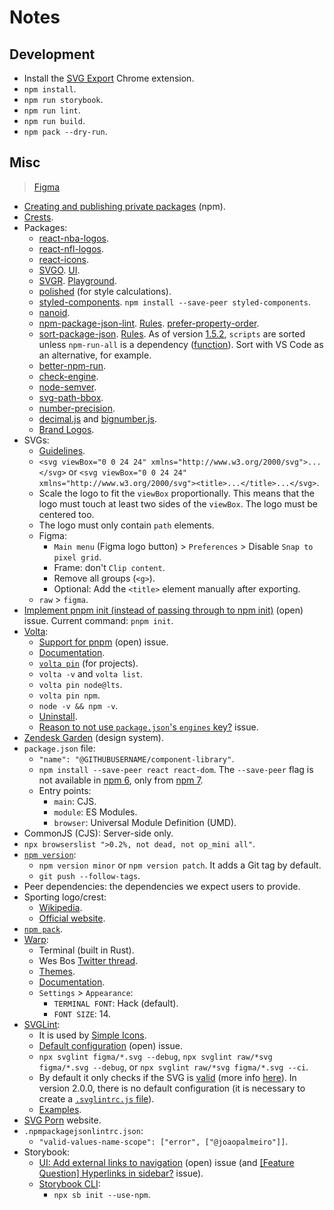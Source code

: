 # Notes

## Development

- Install the [SVG Export](https://svgexport.io/) Chrome extension.
- `npm install`.
- `npm run storybook`.
- `npm run lint`.
- `npm run build`.
- `npm pack --dry-run`.

## Misc

> [Figma](https://www.figma.com/file/KivMb0U7MQW6vzQCrzB2o5/react-viz-logos?node-id=0%3A1)

- [Creating and publishing private packages](https://docs.npmjs.com/creating-and-publishing-private-packages) (npm).
- [Crests](https://en.wikipedia.org/wiki/Sporting_CP#Crests).
- Packages:
  - [react-nba-logos](https://github.com/ChrisKatsaras/react-nba-logos).
  - [react-nfl-logos](https://github.com/ChrisKatsaras/react-nfl-logos).
  - [react-icons](https://github.com/react-icons/react-icons).
  - [SVGO](https://github.com/svg/svgo). [UI](https://jakearchibald.github.io/svgomg/).
  - [SVGR](https://react-svgr.com/). [Playground](https://react-svgr.com/playground/).
  - [polished](https://polished.js.org/) (for style calculations).
  - [styled-components](https://styled-components.com/). `npm install --save-peer styled-components`.
  - [nanoid](https://www.npmjs.com/package/nanoid).
  - [npm-package-json-lint](https://npmpackagejsonlint.org/en/). [Rules](https://npmpackagejsonlint.org/docs/en/rules). [prefer-property-order](https://npmpackagejsonlint.org/docs/en/rules/package-json-properties/prefer-property-order).
  - [sort-package-json](https://github.com/keithamus/sort-package-json). [Rules](https://github.com/keithamus/sort-package-json/blob/master/defaultRules.md). As of version [1.5.2](https://github.com/keithamus/sort-package-json/releases/tag/v1.52.0), `scripts` are sorted unless `npm-run-all` is a dependency ([function](https://github.com/keithamus/sort-package-json/blob/v1.53.1/index.js#L142)). Sort with VS Code as an alternative, for example.
  - [better-npm-run](https://www.npmjs.com/package/better-npm-run).
  - [check-engine](https://github.com/mohlsen/check-engine).
  - [node-semver](https://github.com/npm/node-semver).
  - [svg-path-bbox](https://www.npmjs.com/package/svg-path-bbox).
  - [number-precision](https://www.npmjs.com/package/number-precision).
  - [decimal.js](https://www.npmjs.com/package/decimal.js) and [bignumber.js](https://www.npmjs.com/package/bignumber.js).
  - [Brand Logos](https://github.com/brandlogos/brandlogos).
- SVGs:
  - [Guidelines](https://github.com/simple-icons/simple-icons/blob/develop/CONTRIBUTING.md).
  - `<svg viewBox="0 0 24 24" xmlns="http://www.w3.org/2000/svg">...</svg>` or `<svg viewBox="0 0 24 24" xmlns="http://www.w3.org/2000/svg"><title>...</title>...</svg>`.
  - Scale the logo to fit the `viewBox` proportionally. This means that the logo must touch at least two sides of the `viewBox`. The logo must be centered too.
  - The logo must only contain `path` elements.
  - Figma:
    - `Main menu` (Figma logo button) > `Preferences` > Disable `Snap to pixel grid`.
    - Frame: don't `Clip content`.
    - Remove all groups (`<g>`).
    - Optional: Add the `<title>` element manually after exporting.
  - `raw` > `figma`.
- [Implement pnpm init (instead of passing through to npm init)](https://github.com/pnpm/pnpm/issues/3505) (open) issue. Current command: `pnpm init`.
- [Volta](https://github.com/volta-cli/volta):
  - [Support for pnpm](https://github.com/volta-cli/volta/issues/737) (open) issue.
  - [Documentation](https://docs.volta.sh/guide/).
  - [`volta pin`](https://docs.volta.sh/reference/pin) (for projects).
  - `volta -v` and `volta list`.
  - `volta pin node@lts`.
  - `volta pin npm`.
  - `node -v && npm -v`.
  - [Uninstall](https://docs.volta.sh/advanced/uninstall).
  - [Reason to not use `package.json`'s `engines` key?](https://github.com/volta-cli/volta/issues/355) issue.
- [Zendesk Garden](https://garden.zendesk.com/) (design system).
- `package.json` file:
  - `"name": "@GITHUBUSERNAME/component-library"`.
  - `npm install --save-peer react react-dom`. The `--save-peer` flag is not available in [npm 6](https://docs.npmjs.com/cli/v6/commands/npm-install), only from [npm 7](https://docs.npmjs.com/cli/v7/commands/npm-install).
  - Entry points:
    - `main`: CJS.
    - `module`: ES Modules.
    - `browser`: Universal Module Definition (UMD).
- CommonJS (CJS): Server-side only.
- `npx browserslist ">0.2%, not dead, not op_mini all"`.
- [`npm version`](https://docs.npmjs.com/cli/v8/commands/npm-version):
  - `npm version minor` or `npm version patch`. It adds a Git tag by default.
  - `git push --follow-tags`.
- Peer dependencies: the dependencies we expect users to provide.
- Sporting logo/crest:
  - [Wikipedia](https://en.wikipedia.org/wiki/Sporting_CP).
  - [Official website](https://scpconteudos.pt/sites/all/themes/jump/images/SVG/icon_emblema.svg).
- [`npm pack`](https://docs.npmjs.com/cli/v8/commands/npm-pack).
- [Warp](https://www.warp.dev/):
  - Terminal (built in Rust).
  - Wes Bos [Twitter thread](https://twitter.com/wesbos/status/1467939925861486599).
  - [Themes](https://github.com/warpdotdev/themes).
  - [Documentation](https://docs.warp.dev/).
  - `Settings` > `Appearance`:
    - `TERMINAL FONT`: Hack (default).
    - `FONT SIZE`: 14.
- [SVGLint](https://github.com/birjolaxew/svglint):
  - It is used by [Simple Icons](https://github.com/simple-icons/simple-icons).
  - [Default configuration](https://github.com/birjolaxew/svglint/issues/25) (open) issue.
  - `npx svglint figma/*.svg --debug`, `npx svglint raw/*svg figma/*.svg --debug`, or `npx svglint raw/*svg figma/*.svg --ci`.
  - By default it only checks if the SVG is [valid](https://github.com/birjolaxew/svglint/blob/v2.0.0/src/rules/valid.js) (more info [here](https://github.com/birjolaxew/svglint/blob/v2.0.0/src/svglint.js#L45)). In version 2.0.0, there is no default configuration (it is necessary to create a [`.svglintrc.js` file](https://github.com/birjolaxew/svglint#config)).
  - [Examples](https://github.com/birjolaxew/svglint/tree/v2.0.0/test).
- [SVG Porn](https://svgporn.com/) website.
- `.npmpackagejsonlintrc.json`:
  - `"valid-values-name-scope": ["error", ["@joaopalmeiro"]]`.
- Storybook:
  - [UI: Add external links to navigation](https://github.com/storybookjs/storybook/issues/8047) (open) issue (and [[Feature Question] Hyperlinks in sidebar?](https://github.com/storybookjs/storybook/issues/7443) issue).
  - [Storybook CLI](https://www.npmjs.com/package/@storybook/cli):
    - `npx sb init --use-npm`.
